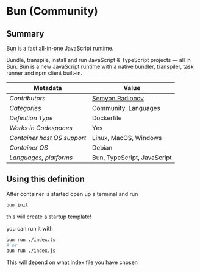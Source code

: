 # Bun (Community)

## Summary

[Bun](https://bun.sh/) is a fast all-in-one JavaScript runtime.

Bundle, transpile, install and run JavaScript & TypeScript projects — all in Bun. Bun is a new JavaScript runtime with a native bundler, transpiler, task runner and npm client built-in.

| Metadata                    | Value                                               |
| --------------------------- | --------------------------------------------------- |
| _Contributors_              | [Semyon Radionov](https://github.com/Wobbly-Wibbly) |
| _Categories_                | Community, Languages                                |
| _Definition Type_           | Dockerfile                                          |
| _Works in Codespaces_       | Yes                                                 |
| _Container host OS support_ | Linux, MacOS, Windows                               |
| _Container OS_              | Debian                                              |
| _Languages, platforms_      | Bun, TypeScript, JavaScript                         |

## Using this definition

After container is started open up a terminal and run

```sh
bun init
```

this will create a startup template!

you can run it with

```sh
bun run ./index.ts
# or
bun run ./index.js
```

This will depend on what index file you have chosen
